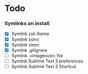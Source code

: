 Todo
====

### Symlinks on install
- [x] Symlink zsh theme
- [x] Symlink zshrc
- [x] Symlink vimrc
- [x] Symlink .gitignore
- [ ] Symlink .vintageousrc file
- [ ] Symlink Sublime Text 3 preferences
- [ ] Symlink Sublime Text 3 Shortcut
